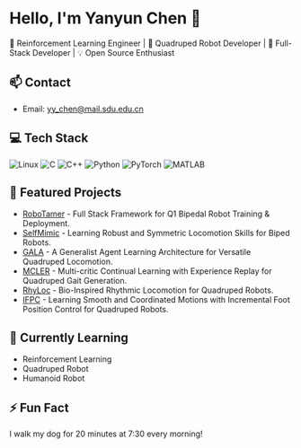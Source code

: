 # Hello, I'm Yanyun Chen 👋

🤖 Reinforcement Learning Engineer | 🌱 Quadruped Robot Developer | 🚀 Full-Stack Developer | 💡 Open Source Enthusiast

## 📫 Contact
- Email: yy_chen@mail.sdu.edu.cn

## 💻 Tech Stack
![Linux](https://img.shields.io/badge/Linux-FCC624?style=for-the-badge&logo=linux&logoColor=black)
![C](https://img.shields.io/badge/C-00599C?style=for-the-badge&logo=c&logoColor=white)
![C++](https://img.shields.io/badge/C++-00599C?style=for-the-badge&logo=c%2B%2B&logoColor=white)
![Python](https://img.shields.io/badge/Python-3776AB?style=for-the-badge&logo=python&logoColor=white)
![PyTorch](https://img.shields.io/badge/PyTorch-EE4C2C?style=for-the-badge&logo=pytorch&logoColor=white)
![MATLAB](https://img.shields.io/badge/MATLAB-0076A8?style=for-the-badge&logo=mathworks&logoColor=white)

## 🌟 Featured Projects
- [RoboTamer](https://vsislab.github.io/RoboTamer/) - Full Stack Framework for Q1 Bipedal Robot Training & Deployment.
- [SelfMimic](https://vsislab.github.io/SelfMimic/) - Learning Robust and Symmetric Locomotion Skills for Biped Robots.
- [GALA](https://vsislab.github.io/gala/) - A Generalist Agent Learning Architecture for Versatile Quadruped Locomotion.
- [MCLER](https://vsislab.github.io/mcler/) - Multi-critic Continual Learning with Experience Replay for Quadruped Gait Generation.
- [RhyLoc](https://vsislab.github.io/rhyloc/) - Bio-Inspired Rhythmic Locomotion for Quadruped Robots.
- [IFPC](https://vsislab.github.io/ifpc/) - Learning Smooth and Coordinated Motions with Incremental Foot Position Control for Quadruped Robots.


## 📖 Currently Learning
- Reinforcement Learning
- Quadruped Robot
- Humanoid Robot

## ⚡ Fun Fact
I walk my dog ​​for 20 minutes at 7:30 every morning!
    
